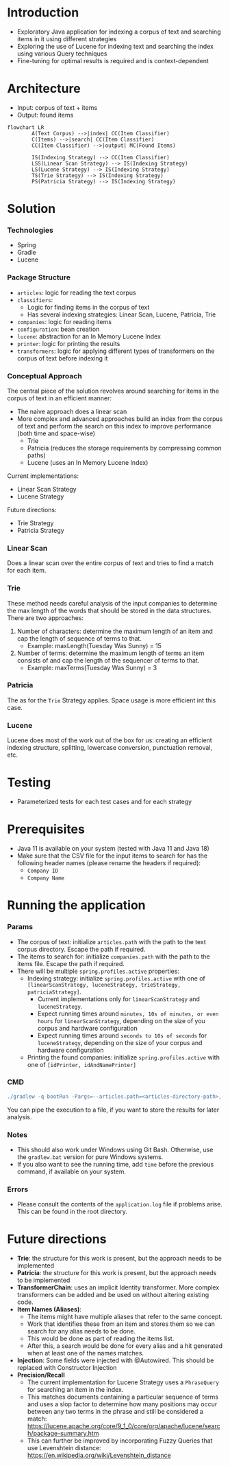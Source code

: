 # Introduction
- Exploratory Java application for indexing a corpus of text and searching items in it using different strategies
- Exploring the use of Lucene for indexing text and searching the index using various Query techniques
- Fine-tuning for optimal results is required and is context-dependent


# Architecture 
- Input: corpus of text + items
- Output: found items

```mermaid
flowchart LR
        A(Text Corpus) -->|index| CC(Item Classifier)
        C(Items) -->|search| CC(Item Classifier)
        CC(Item Classifier) -->|output| MC(Found Items)
    
        IS(Indexing Strategy) --> CC(Item Classifier)
        LSS(Linear Scan Strategy) --> IS(Indexing Strategy)
        LS(Lucene Strategy) --> IS(Indexing Strategy)
        TS(Trie Strategy) --> IS(Indexing Strategy)
        PS(Patricia Strategy) --> IS(Indexing Strategy)
```

# Solution
### Technologies
- Spring
- Gradle
- Lucene

### Package Structure
- `articles`: logic for reading the text corpus
- `classifiers`:
  - Logic for finding items in the corpus of text
  - Has several indexing strategies: Linear Scan, Lucene, Patricia, Trie
- `companies`: logic for reading items
- `configuration`: bean creation
- `lucene`: abstraction for an In Memory Lucene Index
- `printer`: logic for printing the results
- `transformers`: logic for applying different types of transformers on the corpus of text before indexing it

### Conceptual Approach
The central piece of the solution revolves around searching for items in the corpus of text in an efficient manner:
- The naive approach does a linear scan
- More complex and advanced approaches build an index from the corpus of text and perform the search on this index to improve performance (both time and space-wise)
  - Trie
  - Patricia (reduces the storage requirements by compressing common paths)
  - Lucene (uses an In Memory Lucene Index)

Current implementations:
- Linear Scan Strategy
- Lucene Strategy

Future directions:
- Trie Strategy
- Patricia Strategy

### Linear Scan
Does a linear scan over the entire corpus of text and tries to find a match for each item.

### Trie 
These method needs careful analysis of the input companies to determine the max length of the words that should be stored in the data structures. 
There are two approaches:
1. Number of characters: determine the maximum length of an item and cap the length of sequence of terms to that. 
   - Example: maxLength(Tuesday Was Sunny) = 15
2. Number of terms: determine the maximum length of terms an item consists of and cap the length of the sequencer of terms to that.
   - Example: maxTerms(Tuesday Was Sunny) = 3

### Patricia
The as for the `Trie` Strategy applies. Space usage is more efficient int this case.

### Lucene
Lucene does most of the work out of the box for us: creating an efficient indexing structure, splitting, lowercase conversion, punctuation removal, etc.
 
# Testing
- Parameterized tests for each test cases and for each strategy

# Prerequisites
- Java 11 is available on your system (tested with Java 11 and Java 18)
- Make sure that the CSV file for the input items to search for has the following header names (please rename the headers if required):
  - `Company ID`
  - `Company Name`

# Running the application

### Params
- The corpus of text: initialize `articles.path` with the path to the text corpus directory. Escape the path if required. 
- The items to search for: initialize `companies.path` with the path to the items file. Escape the path if required.
- There will be multiple `spring.profiles.active` properties:
  - Indexing strategy: initialize `spring.profiles.active` with one of `[linearScanStrategy, luceneStrategy, trieStrategy, patriciaStrategy]`. 
    - Current implementations only for `linearScanStrategy` and `luceneStrategy`.
    - Expect running times around `minutes, 10s of minutes, or even hours` for `linearScanStrategy`, depending on the size of you corpus and hardware configuration
    - Expect running times around `seconds to 10s of seconds` for `luceneStrategy`, depending on the size of your corpus and hardware configuration
  - Printing the found companies: initialize `spring.profiles.active` with one of `[idPrinter, idAndNamePrinter]`

### CMD

```groovy
./gradlew -q bootRun -Pargs=--articles.path=<articles-directory-path>,--companies.path=<companies-file-path>,--spring.profiles.active=luceneStrategy,--spring.profiles.active=idAndNamePrinter
```

You can pipe the execution to a file, if you want to store the results for later analysis.

### Notes
- This should also work under Windows using Git Bash. Otherwise, use the `gradlew.bat` version for pure Windows systems.
- If you also want to see the running time, add `time` before the previous command, if available on your system.

### Errors
- Please consult the contents of the `application.log` file if problems arise. This can be found in the root directory.

# Future directions
- **Trie**: the structure for this work is present, but the approach needs to be implemented
- **Patricia**: the structure for this work is present, but the approach needs to be implemented
- **TransformerChain**: uses an implicit Identity transformer. More complex transformers can be added and be used on without altering existing code.
- **Item Names (Aliases)**: 
  - The items might have multiple aliases that refer to the same concept. 
  - Work that identifies these from an item and stores them so we can search for any alias needs to be done. 
  - This would be done as part of reading the items list. 
  - After this, a search would be done for every alias and a hit generated when at least one of the names matches.
- **Injection**: Some fields were injected with @Autowired. This should be replaced with Constructor Injection
- **Precision/Recall**
  - The current implementation for Lucene Strategy uses a `PhraseQuery` for searching an item in the index.
  - This matches documents containing a particular sequence of terms and uses a slop factor to determine how many positions may occur between any two terms in the phrase and still be considered a match: https://lucene.apache.org/core/9_1_0/core/org/apache/lucene/search/package-summary.htm 
  - This can further be improved by incorporating Fuzzy Queries that use Levenshtein distance: https://en.wikipedia.org/wiki/Levenshtein_distance

